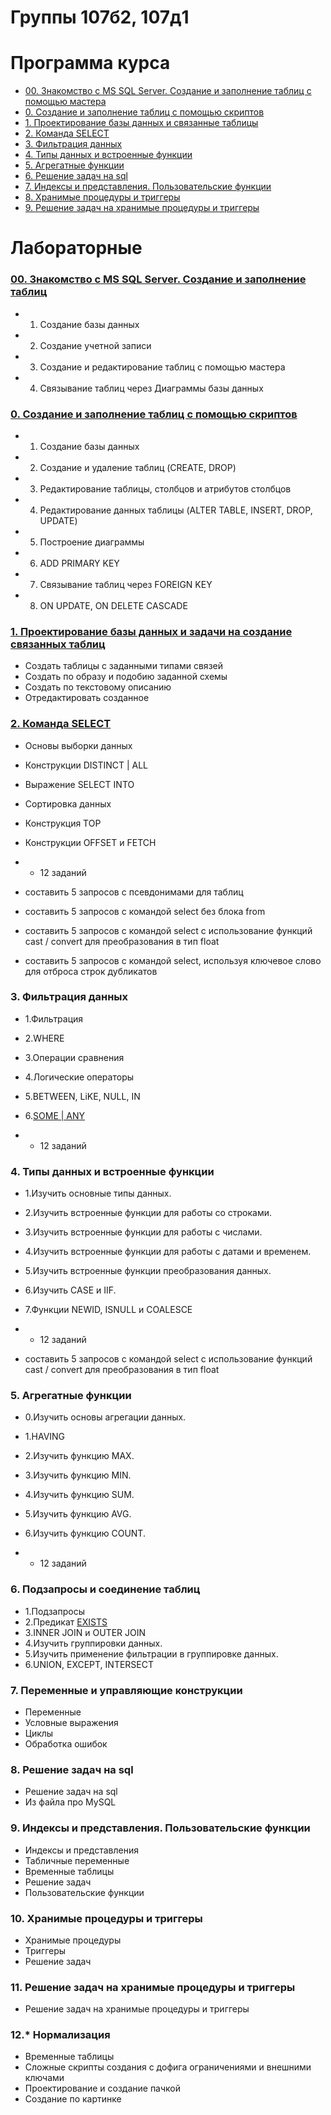 # Группы 107б2, 107д1

# Программа курса
* [00. Знакомство с MS SQL Server. Создание и заполнение таблиц с помощью мастера](https://github.com/goryachkinama/db-practice/blob/main/src/Lab0.md)
* [0. Создание и заполнение таблиц с помощью скриптов](https://github.com/goryachkinama/db-practice/blob/main/src/Lab1.md)
* [1. Проектирование базы данных и связанные таблицы](src/Lab1_design.md)
* [2. Команда SELECT](src/Lab2.md)
* [3. Фильтрация данных]()
* [4. Типы данных и встроенные функции]()
* [5. Агрегатные функции]()
* [6. Решение задач на sql]()
* [7. Индексы и представления. Пользовательские функции]()
* [8. Хранимые процедуры и триггеры]()
* [9. Решение задач на хранимые процедуры и триггеры]()

# Лабораторные

### [00. Знакомство с MS SQL Server. Создание и заполнение таблиц](https://github.com/goryachkinama/db-practice/blob/main/src/Lab0.md)

* 1. Создание базы данных
* 2. Создание учетной записи
* 3. Создание и редактирование таблиц с помощью мастера
* 4. Связывание таблиц через Диаграммы базы данных

### [0. Создание и заполнение таблиц с помощью скриптов](https://github.com/goryachkinama/db-practice/blob/main/src/Lab1.md)

* 1. Создание базы данных
* 2. Создание и удаление таблиц (CREATE, DROP)
* 3. Редактирование таблицы, столбцов и атрибутов столбцов
* 4. Редактирование данных таблицы (ALTER TABLE, INSERT, DROP, UPDATE)
* 5. Построение диаграммы
* 6. ADD PRIMARY KEY
* 7. Связывание таблиц через FOREIGN KEY
* 8. ON UPDATE, ON DELETE CASCADE


### [1. Проектирование базы данных и задачи на создание связанных таблиц](src/Lab1_design.md)

* Создать таблицы с заданными типами связей
* Создать по образу и подобию заданной схемы
* Создать по текстовому описанию
* Отредактировать созданное


### [2. Команда SELECT](src/Lab2.md)

* Основы выборки данных
* Конструкции DISTINCT | ALL
* Выражение SELECT INTO
* Сортировка данных
* Конструкция TOP
* Конструкции OFFSET и FETCH

* + 12 заданий

* составить 5 запросов с псевдонимами для таблиц
* составить 5 запросов с командой select без блока from
* составить 5 запросов с командой select с использование функций cast / convert для преобразования в тип float
* составить 5 запросов с командой select, используя ключевое слово для отброса строк дубликатов


### 3. Фильтрация данных

* 1.Фильтрация
* 2.WHERE
* 3.Операции сравнения
* 4.Логические операторы
* 5.BETWEEN, LiKE, NULL, IN
* 6.[SOME | ANY](https://learn.microsoft.com/ru-ru/sql/t-sql/language-elements/some-any-transact-sql?view=sql-server-ver16)

* + 12 заданий


### 4. Типы данных и встроенные функции

* 1.Изучить основные типы данных.
* 2.Изучить встроенные функции для работы со строками.
* 3.Изучить встроенные функции для работы с числами.
* 4.Изучить встроенные функции для работы с датами и временем.
* 5.Изучить встроенные функции преобразования данных.
* 6.Изучить CASE и IIF.
* 7.Функции NEWID, ISNULL и COALESCE

* + 12 заданий

* составить 5 запросов с командой select с использование функций cast / convert для преобразования в тип float


### 5. Агрегатные функции

* 0.Изучить основы агрегации данных.
* 1.HAVING
* 2.Изучить функцию MAX.
* 3.Изучить функцию MIN.
* 4.Изучить функцию SUM.
* 5.Изучить функцию AVG.
* 6.Изучить функцию COUNT.

* + 12 заданий


### 6. Подзапросы и соединение таблиц

* 1.Подзапросы
* 2.Предикат [EXISTS](https://learn.microsoft.com/ru-ru/sql/t-sql/language-elements/exists-transact-sql?view=sql-server-ver16)
* 3.INNER JOIN и OUTER JOIN
* 4.Изучить группировки данных.
* 5.Изучить применение фильтрации в группировке данных.
* 6.UNION, EXCEPT, INTERSECT  

  
### 7. Переменные и управляющие конструкции

* Переменные
* Условные выражения
* Циклы
* Обработка ошибок

  
### 8. Решение задач на sql

* Решение задач на sql
* Из файла про MySQL


### 9. Индексы и представления. Пользовательские функции

* Индексы и представления
* Табличные переменные
* Временные таблицы
* Решение задач
* Пользовательские функции


### 10. Хранимые процедуры и триггеры

* Хранимые процедуры
* Триггеры
* Решение задач


### 11. Решение задач на хранимые процедуры и триггеры

* Решение задач на хранимые процедуры и триггеры


### 12.* Нормализация

* Временные таблицы
* Сложные скрипты создания с дофига ограничениями и внешними ключами
* Проектирование и создание пачкой
* Создание по картинке
